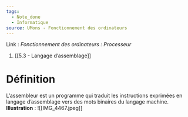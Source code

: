 ```yaml
---
tags:
  - Note_done
  - Informatique
source: UMons - Fonctionnement des ordinateurs
---
```


Link :
_Fonctionnement des ordinateurs : Processeur_
1. [[5.3 - Langage d’assemblage]]

# Définition
L’assembleur est un programme qui traduit les instructions exprimées en langage d’assemblage vers des mots binaires du langage machine.
**Illustration** : ![[IMG_4467.jpeg]]

